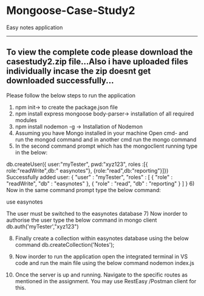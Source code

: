 # Mongoose-Case-Study2
Easy notes application

----------------------------------------------------------------------------------------------------------------------
To view the complete code please download the casestudy2.zip file...Also i have uploaded files individually incase the zip doesnt get downloaded successfully...
----------------------------------------------------------------------------------------------------------------------

Please follow the below steps to run the application
1) npm init-> to create the package.json file
2) npm install express mongoose body-parser-> installation of all required modules
3) npm install nodemon -g -> Installation of Nodemon
4) Assuming you have Mongo installed in your machine
    Open cmd- and run the mongod command 
    and in another cmd run the mongo command
5) In the second command prompt which has the mongoclient running type in the below:

db.createUser({ user:"myTester", pwd:"xyz123", roles :[{ role:"readWrite",db:"
easynotes"}, {role:"read",db:"reporting"}]})
Successfully added user: {
        "user" : "myTester",
        "roles" : [
                {
                        "role" : "readWrite",
                        "db" : "easynotes"
                },
                {
                        "role" : "read",
                        "db" : "reporting"
                }
        ]
}
6) Now in the same command prompt type the below command:

use easynotes

The user must be switched to the easynotes database
7) Now inorder to authorise the user type the below command in mongo client
 db.auth('myTester',"xyz123")

8) Finally create a collection within easynotes database using the below command
db.createCollection('Notes');

9) Now inorder to run the application 
open the integrated terminal in VS code and run the main file using  the below command
nodemon index.js

10) Once the server is up and running.
Navigate to the specific routes as mentioned in the assignment.
You may use RestEasy /Postman client for this.


